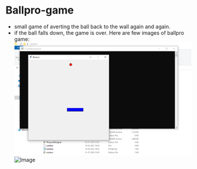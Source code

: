 # Ballpro-game
* small game of averting the ball back to the wall again and again.
* if the ball falls down, the game is over.
Here are few images of ballpro game:
![Image](https://github.com/piyush-kumar-singh-dev/Ballpro-game/blob/main/ballpro1.png)
![Image](https://github.com/piyush-kumar-singh-dev/Ballpro-game/blob/main/ballpro2.png)
